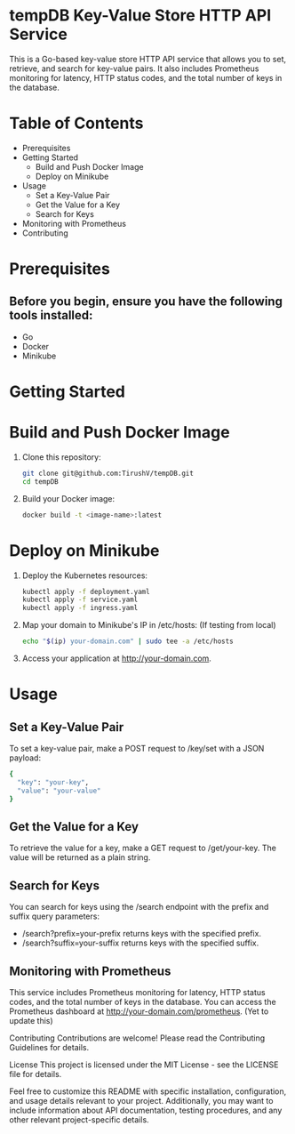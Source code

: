 # tempDB Key-Value Store HTTP API Service
This is a Go-based key-value store HTTP API service that allows you to set, retrieve, and search for key-value pairs. It also includes Prometheus monitoring for latency, HTTP status codes, and the total number of keys in the database.

# Table of Contents

* Prerequisites
* Getting Started
   - Build and Push Docker Image
   - Deploy on Minikube
* Usage
   - Set a Key-Value Pair
   - Get the Value for a Key
   - Search for Keys
* Monitoring with Prometheus
* Contributing

# Prerequisites
## Before you begin, ensure you have the following tools installed:
* Go
* Docker
* Minikube

# Getting Started

# Build and Push Docker Image

1. Clone this repository:

    ```bash
    git clone git@github.com:TirushV/tempDB.git
    cd tempDB
    ```

2. Build your Docker image:

    ```bash
    docker build -t <image-name>:latest
    ```

# Deploy on Minikube

1. Deploy the Kubernetes resources:

    ```bash
    kubectl apply -f deployment.yaml
    kubectl apply -f service.yaml
    kubectl apply -f ingress.yaml
    ```

2. Map your domain to Minikube's IP in /etc/hosts: (If testing from local)

    ```bash
    echo "$(ip) your-domain.com" | sudo tee -a /etc/hosts
    ```

3. Access your application at http://your-domain.com.

# Usage
## Set a Key-Value Pair
To set a key-value pair, make a POST request to /key/set with a JSON payload:

```bash
{
  "key": "your-key",
  "value": "your-value"
}
```

## Get the Value for a Key
To retrieve the value for a key, make a GET request to /get/your-key. The value will be returned as a plain string.

## Search for Keys
You can search for keys using the /search endpoint with the prefix and suffix query parameters:

* /search?prefix=your-prefix returns keys with the specified prefix.
* /search?suffix=your-suffix returns keys with the specified suffix.

## Monitoring with Prometheus
This service includes Prometheus monitoring for latency, HTTP status codes, and the total number of keys in the database. You can access the Prometheus dashboard at http://your-domain.com/prometheus.
(Yet to update this)

Contributing
Contributions are welcome! Please read the Contributing Guidelines for details.

License
This project is licensed under the MIT License - see the LICENSE file for details.

Feel free to customize this README with specific installation, configuration, and usage details relevant to your project. Additionally, you may want to include information about API documentation, testing procedures, and any other relevant project-specific details.